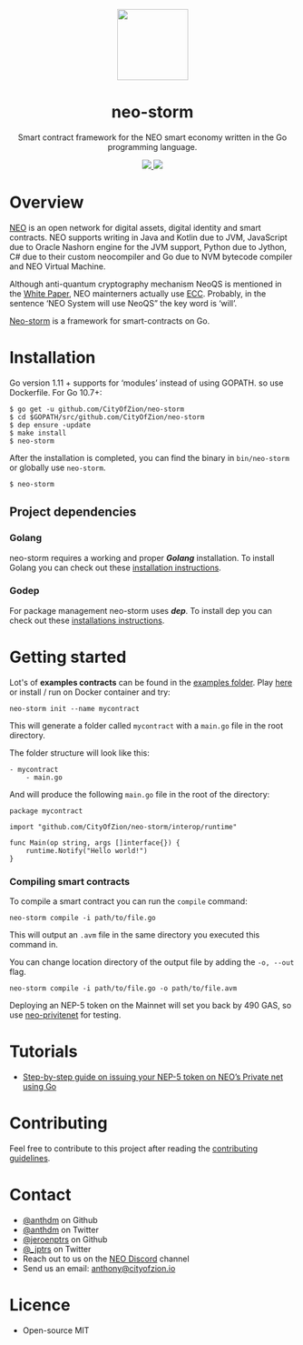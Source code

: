 <p align="center">
<img
    src="http://res.cloudinary.com/vidsy/image/upload/v1503160820/CoZ_Icon_DARKBLUE_200x178px_oq0gxm.png"
    width="125px"
  >
</p>

<h1 align="center">neo-storm</h1>

<p align="center">
    Smart contract framework for the NEO smart economy written in the Go programming language.
</p>

<p align="center">
  <a href="https://github.com/CityOfZion/neo-storm/releases">
    <img src="https://img.shields.io/github/tag/CityOfZion/neo-storm.svg?style=flat">
  </a>
  <a href="https://circleci.com/gh/CityOfZion/neo-storm/tree/master">
    <img src="https://circleci.com/gh/CityOfZion/neo-storm/tree/master.svg?style=shield">
  </a>
</p>

# Overview
[NEO](neo.org) is an open network for digital assets, digital identity and smart contracts. NEO supports writing in Java and Kotlin due to JVM, JavaScript due to Oracle Nashorn engine for the JVM support, Python due to Jython,
C# due to their custom neocompiler and Go due to NVM bytecode compiler and NEO Virtual Machine.

Although anti-quantum cryptography mechanism NeoQS is mentioned in the [White Paper](http://docs.neo.org/en-us/whitepaper.html), NEO mainterners actually use [ECC](https://github.com/neo-project/neo/tree/master/neo/Cryptography). Probably, in the sentence ‘NEO System will use NeoQS” the key word is ‘will’.

[Neo-storm](https://github.com/CityOfZion/neo-storm) is a framework for smart-contracts on Go. 


# Installation
Go version 1.11 + supports for ‘modules’ instead of using GOPATH. so use Dockerfile. For Go 10.7+:
```
$ go get -u github.com/CityOfZion/neo-storm
$ cd $GOPATH/src/github.com/CityOfZion/neo-storm
$ dep ensure -update
$ make install
$ neo-storm
```

After the installation is completed, you can find the binary in `bin/neo-storm` or globally use `neo-storm`.
```
$ neo-storm
```

## Project dependencies
### Golang
neo-storm requires a working and proper ***Golang*** installation. To install Golang you can check out these [installation instructions](https://golang.org/doc/install).

### Godep
For package management neo-storm uses ***dep***. To install dep you can check out these [installations instructions](https://github.com/golang/dep).


# Getting started
Lot's of **examples contracts** can be found in the [examples folder](https://github.com/CityOfZion/neo-storm/tree/master/examples).
Play [here](https://neocompiler.io/#/ecolab) or install / run on Docker container and try:

```
neo-storm init --name mycontract
```
This will generate a folder called `mycontract` with a `main.go` file in the root directory.

The folder structure will look like this:
```
- mycontract
    - main.go
```

And will produce the following `main.go` file in the root of the directory:
```
package mycontract

import "github.com/CityOfZion/neo-storm/interop/runtime"

func Main(op string, args []interface{}) {
    runtime.Notify("Hello world!")
}
```

### Compiling smart contracts
To compile a smart contract you can run the `compile` command:
```
neo-storm compile -i path/to/file.go
```
This will output an `.avm` file in the same directory you executed this command in.

You can change location directory of the output file by adding the `-o, --out` flag.
```
neo-storm compile -i path/to/file.go -o path/to/file.avm
```

Deploying an NEP-5 token on the Mainnet will set you back by 490 GAS, so use [neo-privitenet](https://hub.docker.com/r/cityofzion/neo-privatenet/) for testing.

# Tutorials
- [Step-by-step guide on issuing your NEP-5 token on NEO’s Private net using Go](https://medium.com/@likkee.chong/neo-token-contract-nep-5-in-go-f6b0102c59ee)

# Contributing
Feel free to contribute to this project after reading the
[contributing guidelines](https://github.com/CityOfZion/neo-storm/blob/master/CONTRIBUTING.md).

# Contact
- [@anthdm](https://github.com/anthdm) on Github
- [@anthdm](https://twitter.com/anthdm) on Twitter
- [@jeroenptrs](https://github.com/jeroenptrs) on Github
- [@_jptrs](https://twitter.com/_jptrs) on Twitter
- Reach out to us on the [NEO Discord](https://discordapp.com/invite/R8v48YA) channel
- Send us an email: anthony@cityofzion.io

# Licence
- Open-source MIT
